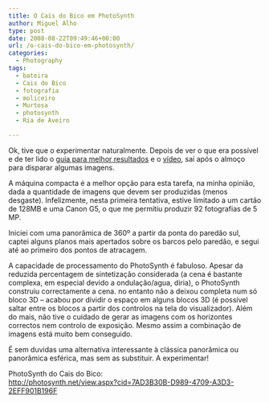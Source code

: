 ```yaml
---
title: O Cais do Bico em PhotoSynth
author: Miguel Alho
type: post
date: 2008-08-22T09:49:46+00:00
url: /o-cais-do-bico-em-photosynth/
categories:
  - Photography
tags:
  - bateira
  - Cais do Bico
  - fotografia
  - moliceiro
  - Murtosa
  - photosynth
  - Ria de Aveiro

---
```

Ok, tive que o experimentar naturalmente. Depois de ver o que era possível e de ter lido o <a target="_blank" href="http://photosynth.net/about.aspx#guide">guia para melhor resultados</a> e o <a target="_blank" href="http://photosynth.net/about.aspx#howto">vídeo</a>, saí após o almoço para disparar algumas imagens. 

A máquina compacta é a melhor opção para esta tarefa, na minha opinião, dada a quantidade de imagens que devem ser produzidas (menos desgaste). Infelizmente, nesta primeira tentativa, estive limitado a um cartão de 128MB e uma Canon G5, o que me permitiu produzir 92 fotografias de 5 MP. 

Iniciei com uma panorâmica de 360º a partir da ponta do paredão sul, captei alguns planos mais apertados sobre os barcos pelo paredão, e segui até ao primeiro dos pontos de atracagem. 

A capacidade de processamento do PhotoSynth é fabuloso. Apesar da reduzida percentagem de sintetização considerada (a cena é bastante complexa, em especial devido a ondulação/agua, diria), o PhotoSynth construiu correctamente a cena. no entanto não a deixou completa num só bloco 3D &#8211; acabou por dividir o espaço em alguns blocos 3D (é possível saltar entre os blocos a partir dos controlos na tela do visualizador). Além do mais, não tive o cuidado de gerar as imagens com os horizontes correctos nem controlo de exposição. Mesmo assim a combinação de imagens está muito bem conseguido.

É sem duvidas uma alternativa interessante à clássica panorâmica ou panorâmica esférica, mas sem as substituir. A experimentar!

PhotoSynth do Cais do Bico:  
<a target="_blank" href="http://photosynth.net/view.aspx?cid=7AD3B30B-D989-4709-A3D3-2EFF901B196F">http://photosynth.net/view.aspx?cid=7AD3B30B-D989-4709-A3D3-2EFF901B196F</a>